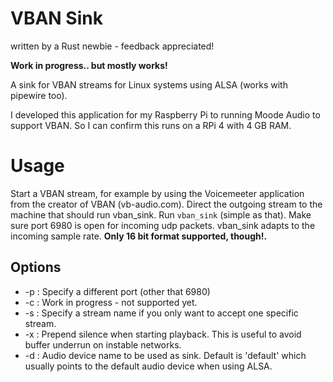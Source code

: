 # VBAN Sink

written by a Rust newbie - feedback appreciated!

__Work in progress.. but mostly works!__

A sink for VBAN streams for Linux systems using ALSA (works with pipewire too). 

I developed this application for my Raspberry Pi to running Moode Audio to support VBAN. So I can confirm this runs on a RPi 4 with 4 GB RAM. 

# Usage

Start a VBAN stream, for example by using the Voicemeeter application from the creator of VBAN (vb-audio.com). Direct the outgoing stream to the machine that should run vban_sink. Run `vban_sink` (simple as that). Make sure port 6980 is open for incoming udp packets. vban_sink adapts to the incoming sample rate. __Only 16 bit format supported, though!.__

## Options

- -p : Specify a different port (other that 6980)
- -c : Work in progress - not supported yet. 
- -s : Specify a stream name if you only want to accept one specific stream. 
- -x : Prepend silence when starting playback. This is useful to avoid buffer underrun on instable networks.
- -d : Audio device name to be used as sink. Default is 'default' which usually points to the default audio device when using ALSA.

